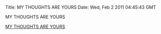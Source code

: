 Title: MY THOUGHTS ARE YOURS
Date: Wed, Feb 2 2011 04:45:43 GMT

MY THOUGHTS ARE YOURS

[MY THOUGHTS ARE YOURS](https://mythoughtsareyours.yolk.cc)
